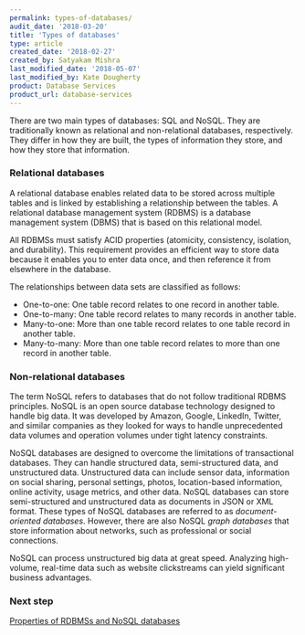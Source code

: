 ```yaml
---
permalink: types-of-databases/
audit_date: '2018-03-20'
title: 'Types of databases'
type: article
created_date: '2018-02-27'
created_by: Satyakam Mishra
last_modified_date: '2018-05-07'
last_modified_by: Kate Dougherty
product: Database Services
product_url: database-services
---
```


There are two main types of databases: SQL and NoSQL. They are traditionally
known as relational and non-relational databases, respectively. They differ in
how they are built, the types of information they store, and how they store
that information.

### Relational databases

A relational database enables related data to be stored
across multiple tables and is linked by establishing a relationship between the
tables. A relational database management system (RDBMS) is a database
management system (DBMS) that is based on this relational model.

All RDBMSs must satisfy ACID properties (atomicity, consistency, isolation, and
durability). This requirement provides an efficient way to store data because
it enables you to enter data once, and then reference it from elsewhere in the
database.

The relationships between data sets are classified as follows:

- One-to-one: One table record relates to one record in another table.
- One-to-many: One table record relates to many records in another table.
- Many-to-one: More than one table record relates to one table record in
  another table.
- Many-to-many: More than one table record relates to more than one record in
  another table.

### Non-relational databases

The term NoSQL refers to databases that do not follow traditional RDBMS
principles. NoSQL is an open source database technology designed to handle big
data. It was developed by Amazon, Google, LinkedIn, Twitter, and similar
companies as they looked for ways to handle unprecedented data volumes and
operation volumes under tight latency constraints.

NoSQL databases are designed to overcome the limitations of transactional
databases. They can handle structured data, semi-structured data, and
unstructured data. Unstructured data can include sensor data, information on
social sharing, personal settings, photos, location-based information, online
activity, usage metrics, and other data. NoSQL databases can store
semi-structured and unstructured data as documents in JSON or XML format.
These types of NoSQL databases are referred to as _document-oriented
databases_. However, there are also NoSQL _graph databases_ that store
information about networks, such as professional or social connections.   

NoSQL can process unstructured big data at great speed. Analyzing high-volume,
real-time data such as website clickstreams can yield significant business
advantages.

### Next step

[Properties of RDBMSs and NoSQL databases](/how-to/properties-of-rdbmss-and-nosql-databases/)
